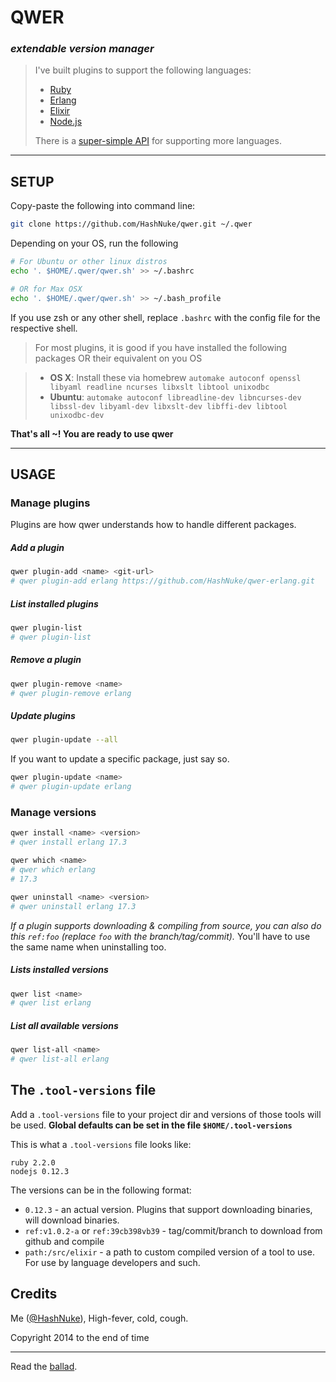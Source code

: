 # QWER
### _extendable version manager_

> I've built plugins to support the following languages:
> * [Ruby](https://github.com/HashNuke/qwer-ruby)
> * [Erlang](https://github.com/HashNuke/qwer-erlang)
> * [Elixir](https://github.com/HashNuke/qwer-elixir)
> * [Node.js](https://github.com/HashNuke/qwer-nodejs)
>
> There is a [super-simple API](https://github.com/HashNuke/qwer/blob/master/docs/creating-plugins.md) for supporting more languages.

---

## SETUP

Copy-paste the following into command line:

```bash
git clone https://github.com/HashNuke/qwer.git ~/.qwer

```

Depending on your OS, run the following
```bash
# For Ubuntu or other linux distros
echo '. $HOME/.qwer/qwer.sh' >> ~/.bashrc

# OR for Max OSX
echo '. $HOME/.qwer/qwer.sh' >> ~/.bash_profile
```

If you use zsh or any other shell, replace `.bashrc` with the config file for the respective shell.

> For most plugins, it is good if you have installed the following packages OR their equivalent on you OS

> * **OS X**: Install these via homebrew `automake autoconf openssl libyaml readline ncurses libxslt libtool unixodbc`
> * **Ubuntu**: `automake autoconf libreadline-dev libncurses-dev libssl-dev libyaml-dev libxslt-dev libffi-dev libtool unixodbc-dev`

**That's all ~! You are ready to use qwer**

-----------------------

## USAGE

### Manage plugins

Plugins are how qwer understands how to handle different packages.


##### Add a plugin

```bash
qwer plugin-add <name> <git-url>
# qwer plugin-add erlang https://github.com/HashNuke/qwer-erlang.git
```

##### List installed plugins

```bash
qwer plugin-list
# qwer plugin-list
```

##### Remove a plugin

```bash
qwer plugin-remove <name>
# qwer plugin-remove erlang
```


##### Update plugins

```bash
qwer plugin-update --all
```

If you want to update a specific package, just say so.

```bash
qwer plugin-update <name>
# qwer plugin-update erlang
```

### Manage versions

```bash
qwer install <name> <version>
# qwer install erlang 17.3

qwer which <name>
# qwer which erlang
# 17.3

qwer uninstall <name> <version>
# qwer uninstall erlang 17.3
```

*If a plugin supports downloading & compiling from source, you can also do this `ref:foo` (replace `foo` with the branch/tag/commit).* You'll have to use the same name when uninstalling too.

##### Lists installed versions

```bash
qwer list <name>
# qwer list erlang
```

##### List all available versions

```bash
qwer list-all <name>
# qwer list-all erlang
```

## The `.tool-versions` file

Add a `.tool-versions` file to your project dir and versions of those tools will be used.
**Global defaults can be set in the file `$HOME/.tool-versions`**

This is what a `.tool-versions` file looks like:

```
ruby 2.2.0
nodejs 0.12.3
```

The versions can be in the following format:

* `0.12.3` - an actual version. Plugins that support downloading binaries, will download binaries.
* `ref:v1.0.2-a` or `ref:39cb398vb39` - tag/commit/branch to download from github and compile
* `path:/src/elixir` - a path to custom compiled version of a tool to use. For use by language developers and such.

## Credits

Me ([@HashNuke](http://github.com/HashNuke)), High-fever, cold, cough.

Copyright 2014 to the end of time

-------

Read the [ballad](https://github.com/HashNuke/qwer/blob/master/ballad-of-asdf.md).

